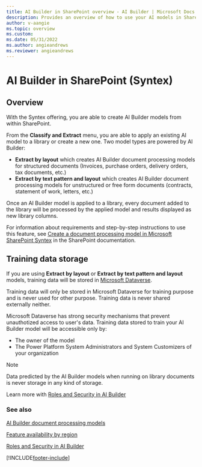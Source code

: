 ```yaml
---
title: AI Builder in SharePoint overview - AI Builder | Microsoft Docs
description: Provides an overview of how to use your AI models in SharePoint.
author: v-aangie
ms.topic: overview
ms.custom: 
ms.date: 05/31/2022
ms.author: angieandrews
ms.reviewer: angieandrews
---
```


# AI Builder in SharePoint (Syntex)

## Overview
With the Syntex offering, you are able to create AI Builder models from within SharePoint. 

From the **Classify and Extract** menu, you are able to apply an existing AI model to a library or create a new one. Two model types are powered by AI Builder:
- **Extract by layout** which creates AI Builder document processing models for structured documents (Invoices, purchase orders, delivery orders, tax documents, etc.)
- **Extract by text pattern and layout** which creates AI Builder document processing models for unstructured or free form documents (contracts, statement of work, letters, etc.)

Once an AI Builder model is applied to a library, every document added to the library will be processed by the applied model and results displayed as new library columns.

For information about requirements and step-by-step instructions to use this feature, see [Create a document processing model in Microsoft SharePoint Syntex](/microsoft-365/contentunderstanding/create-a-form-processing-model.md) in the SharePoint documentation.

## Training data storage
If you are using **Extract by layout** or **Extract by text pattern and layout** models, training data will be stored in [Microsoft Dataverse](/power-apps/maker/data-platform/data-platform-intro). 

Training data will only be stored in Microsoft Dataverse for training purpose and is never used for other purpose. Training data is never shared externally neither.

Microsoft Dataverse has strong security mechanisms that prevent unauthotized access to user's data. Training data stored to train your AI Builder model will be accessible only by:
- The owner of the model
- The Power Platform System Administrators and System Customizers of your organization

>[!NOTE]
> Data predicted by the AI Builder models when running on library documents is never storage in any kind of storage.

Learn more with [Roles and Security in AI Builder](/ai-builder/security.md)


### See also

[AI Builder document processing models](form-processing-model-overview.md)

[Feature availability by region](availability-region.md)

[Roles and Security in AI Builder](/ai-builder/security.md)

[!INCLUDE[footer-include](includes/footer-banner.md)]
